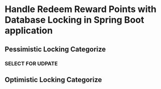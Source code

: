# Handle Redeem Reward Points with Database Locking in Spring Boot application

## Pessimistic Locking Categorize

### SELECT FOR UDPATE

## Optimistic Locking Categorize
